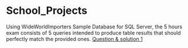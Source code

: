 # School_Projects

Using WideWorldImporters Sample Database for SQL Server, the 5 hours exam consists of 5 queries intended to produce table results that should perfectly match the provided ones.
[Question & solution 1](https://github.com/JLBT10/School_Projects/blob/main/SQL%20EXAM%20-%20Jean-Luc%20BOA%20THIEMELE%20/QUESTION%201.txt)
